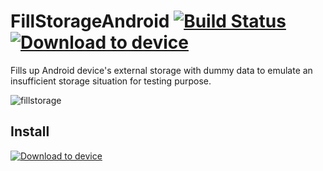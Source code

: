 FillStorageAndroid
[![Build Status](https://app.bitrise.io/app/88324a90332772b3/status.svg?token=O70EvE63DD39NR-rN87wbw)](https://app.bitrise.io/app/88324a90332772b3) 
[![Download to device](https://dply.me/2mofmm/button/small)](https://dply.me/2mofmm#install)
====

Fills up Android device's external storage with dummy data to emulate an insufficient storage situation for testing purpose.

![fillstorage](https://user-images.githubusercontent.com/140446/61346249-ef00a800-a892-11e9-87c2-9c1e86fd1364.gif)


## Install

[![Download to device](https://dply.me/fw6zf2/button/large)](https://dply.me/fw6zf2#install)

